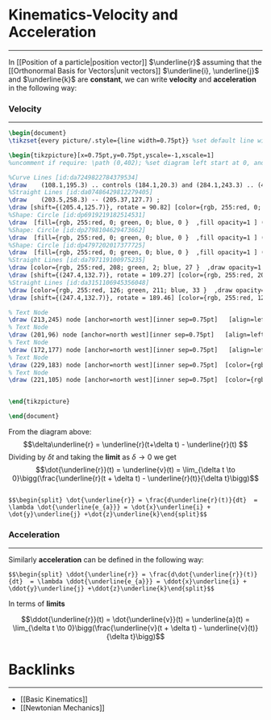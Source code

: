 # Kinematics-Velocity and Acceleration
---

In [[Position of a particle|position vector]] $\underline{r}$ assuming that the [[Orthonormal Basis for Vectors|unit vectors]] $\underline{i}, \underline{j}$ and $\underline{k}$ are **constant**, we can write **velocity** and **acceleration** in the following way:

### Velocity
---
```tikz
\begin{document}
\tikzset{every picture/.style={line width=0.75pt}} %set default line width to 0.75pt        

\begin{tikzpicture}[x=0.75pt,y=0.75pt,yscale=-1,xscale=1]
%uncomment if require: \path (0,402); %set diagram left start at 0, and has height of 402

%Curve Lines [id:da7249822784379534] 
\draw    (108.1,195.3) .. controls (184.1,20.3) and (284.1,243.3) .. (403.1,67.3) ;
%Straight Lines [id:da07486429812279405] 
\draw    (203.5,258.3) -- (205.37,127.7) ;
\draw [shift={(205.4,125.7)}, rotate = 90.82] [color={rgb, 255:red, 0; green, 0; blue, 0 }  ][line width=0.75]    (10.93,-3.29) .. controls (6.95,-1.4) and (3.31,-0.3) .. (0,0) .. controls (3.31,0.3) and (6.95,1.4) .. (10.93,3.29)   ;
%Shape: Circle [id:dp6919219182514531] 
\draw  [fill={rgb, 255:red, 0; green, 0; blue, 0 }  ,fill opacity=1 ] (202,125.7) .. controls (202,123.82) and (203.52,122.3) .. (205.4,122.3) .. controls (207.28,122.3) and (208.8,123.82) .. (208.8,125.7) .. controls (208.8,127.58) and (207.28,129.1) .. (205.4,129.1) .. controls (203.52,129.1) and (202,127.58) .. (202,125.7) -- cycle ;
%Shape: Circle [id:dp2798104629473662] 
\draw  [fill={rgb, 255:red, 0; green, 0; blue, 0 }  ,fill opacity=1 ] (200.1,258.3) .. controls (200.1,256.42) and (201.62,254.9) .. (203.5,254.9) .. controls (205.38,254.9) and (206.9,256.42) .. (206.9,258.3) .. controls (206.9,260.18) and (205.38,261.7) .. (203.5,261.7) .. controls (201.62,261.7) and (200.1,260.18) .. (200.1,258.3) -- cycle ;
%Shape: Circle [id:dp4797202017377725] 
\draw  [fill={rgb, 255:red, 0; green, 0; blue, 0 }  ,fill opacity=1 ] (244,132.7) .. controls (244,130.82) and (245.52,129.3) .. (247.4,129.3) .. controls (249.28,129.3) and (250.8,130.82) .. (250.8,132.7) .. controls (250.8,134.58) and (249.28,136.1) .. (247.4,136.1) .. controls (245.52,136.1) and (244,134.58) .. (244,132.7) -- cycle ;
%Straight Lines [id:da797119100975235] 
\draw [color={rgb, 255:red, 208; green, 2; blue, 27 }  ,draw opacity=1 ]   (203.5,258.3) -- (246.74,134.59) ;
\draw [shift={(247.4,132.7)}, rotate = 109.27] [color={rgb, 255:red, 208; green, 2; blue, 27 }  ,draw opacity=1 ][line width=0.75]    (10.93,-3.29) .. controls (6.95,-1.4) and (3.31,-0.3) .. (0,0) .. controls (3.31,0.3) and (6.95,1.4) .. (10.93,3.29)   ;
%Straight Lines [id:da3151106945356048] 
\draw [color={rgb, 255:red, 126; green, 211; blue, 33 }  ,draw opacity=1 ]   (205.4,125.7) -- (245.43,132.37) ;
\draw [shift={(247.4,132.7)}, rotate = 189.46] [color={rgb, 255:red, 126; green, 211; blue, 33 }  ,draw opacity=1 ][line width=0.75]    (10.93,-3.29) .. controls (6.95,-1.4) and (3.31,-0.3) .. (0,0) .. controls (3.31,0.3) and (6.95,1.4) .. (10.93,3.29)   ;

% Text Node
\draw (213,245) node [anchor=north west][inner sep=0.75pt]   [align=left] {$\displaystyle O$};
% Text Node
\draw (201,96) node [anchor=north west][inner sep=0.75pt]   [align=left] {$\displaystyle P$};
% Text Node
\draw (172,177) node [anchor=north west][inner sep=0.75pt]   [align=left] {$\displaystyle \underline{r}( t)$};
% Text Node
\draw (229,183) node [anchor=north west][inner sep=0.75pt]  [color={rgb, 255:red, 208; green, 2; blue, 27 }  ,opacity=1 ] [align=left] {$\displaystyle \underline{r}( t\ +\ \delta t)$};
% Text Node
\draw (221,105) node [anchor=north west][inner sep=0.75pt]  [color={rgb, 255:red, 126; green, 211; blue, 33 }  ,opacity=1 ] [align=left] {$\displaystyle \delta \underline{r}$};


\end{tikzpicture}

\end{document}
```

From the diagram above:
$$\delta\underline{r} = \underline{r}(t+\delta t) - \underline{r}(t) $$
Dividing by $\delta t$ and taking the **limit** as $\delta \rightarrow 0$ we get
$$\dot{\underline{r}}(t) = \underline{v}(t) = \lim_{\delta t \to 0}\bigg(\frac{\underline{r}(t + \delta t) - \underline{r}(t)}{\delta t}\bigg)$$
```ad-Definition

$$\begin{split} \dot{\underline{r}} = \frac{d\underline{r}(t)}{dt}  = \lambda \dot{\underline{e_{a}}} = \dot{x}\underline{i} + \dot{y}\underline{j} +\dot{z}\underline{k}\end{split}$$
```

### Acceleration
---

Similarly **acceleration** can be defined in the following way:

```ad-Definition
$$\begin{split} \ddot{\underline{r}} = \frac{d\dot{\underline{r}}(t)}{dt}  = \lambda \ddot{\underline{e_{a}}} = \ddot{x}\underline{i} + \ddot{y}\underline{j} +\ddot{z}\underline{k}\end{split}$$
```

In terms of **limits**

$$\ddot{\underline{r}}(t) = \dot{\underline{v}}(t) = \underline{a}(t) = \lim_{\delta t \to 0}\bigg(\frac{\underline{v}(t + \delta t) - \underline{v}(t)}{\delta t}\bigg)$$

# Backlinks
---
- [[Basic Kinematics]]
- [[Newtonian Mechanics]]